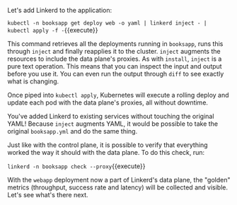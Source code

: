 Let's add Linkerd to the application:

`kubectl -n booksapp get deploy web -o yaml | linkerd inject - | kubectl apply -f -`{{execute}}

This command retrieves all the deployments running in `booksapp`, runs this
through `inject` and finally reapplies it to the cluster. `inject` augments the
resources to include the data plane's proxies. As with `install`, `inject` is a
pure text operation. This means that you can inspect the input and output before
you use it. You can even run the output through `diff` to see exactly what is
changing.

Once piped into `kubectl apply`, Kubernetes will execute a rolling deploy and
update each pod with the data plane's proxies, all without downtime.

You've added Linkerd to existing services without touching the original YAML!
Because `inject` augments YAML, it would be possible to take the original
`booksapp.yml` and do the same thing.

Just like with the control plane, it is possible to verify that everything
worked the way it should with the data plane. To do this check, run:

`linkerd -n booksapp check --proxy`{{execute}}

With the `webapp` deployment now a part of Linkerd's data plane, the "golden"
metrics (throughput, success rate and latency) will be collected and visible.
Let's see what's there next.
